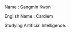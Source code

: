 Name : Gangmin Kwon 

English Name : Cardiem

Studying Artificial Intelligence.

<!---
gangminkwon/gangminkwon is a ✨ special ✨ repository because its `README.md` (this file) appears on your GitHub profile.
You can click the Preview link to take a look at your changes.
--->
